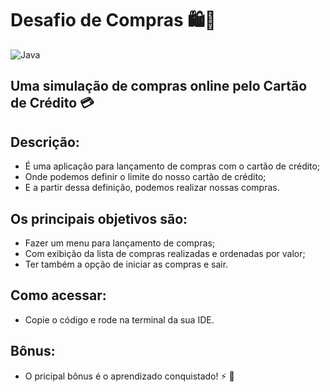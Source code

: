 # Desafio de Compras 🛍️🤩
![Java](https://img.shields.io/badge/java-%23ED8B00.svg?style=for-the-badge&logo=openjdk&logoColor=white)

## Uma simulação de compras online pelo Cartão de Crédito 💳

## Descrição:
* É uma aplicação para lançamento de compras com o cartão de crédito;
* Onde podemos definir o limite do nosso cartão de crédito;
* E a partir dessa definição, podemos realizar nossas compras.

## Os principais objetivos são:
* Fazer um menu para lançamento de compras;
* Com exibição da lista de compras realizadas e ordenadas por valor;
* Ter também a opção de iniciar as compras e sair.

## Como acessar:
* Copie o código e rode na terminal da sua IDE.

## Bônus:
* O pricipal bônus é o aprendizado conquistado! ⚡ 🚀
